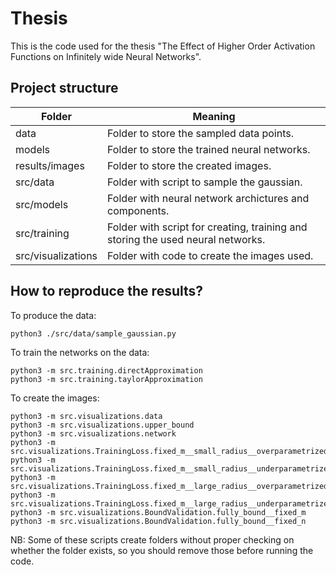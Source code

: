 # Thesis

This is the code used for the thesis "The Effect of Higher Order Activation Functions on Infinitely wide Neural Networks". 

## Project structure

| Folder             | Meaning                                                                         |
|--------------------|---------------------------------------------------------------------------------|
| data               | Folder to store the sampled data points.                                        |
| models             | Folder to store the trained neural networks.                                    |
| results/images     | Folder to store the created images.                                             |
| src/data           | Folder with script to sample the gaussian.                                      |
| src/models         | Folder with neural network archictures and components.                          |
| src/training       | Folder with script for creating, training and storing the used neural networks. |
| src/visualizations | Folder with code to create the images used.                                     |


## How to reproduce the results?

To produce the data:
```
python3 ./src/data/sample_gaussian.py
```

To train the networks on the data:
```
python3 -m src.training.directApproximation
python3 -m src.training.taylorApproximation
```

To create the images:
```
python3 -m src.visualizations.data
python3 -m src.visualizations.upper_bound
python3 -m src.visualizations.network
python3 -m src.visualizations.TrainingLoss.fixed_m__small_radius__overparametrized
python3 -m src.visualizations.TrainingLoss.fixed_m__small_radius__underparametrized
python3 -m src.visualizations.TrainingLoss.fixed_m__large_radius__overparametrized
python3 -m src.visualizations.TrainingLoss.fixed_m__large_radius__underparametrized
python3 -m src.visualizations.BoundValidation.fully_bound__fixed_m
python3 -m src.visualizations.BoundValidation.fully_bound__fixed_n
```

NB: Some of these scripts create folders without proper checking on whether the folder exists, so you should remove those before running the code. 